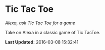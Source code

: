 # Tic Tac Toe
*Alexa, ask Tic Tac Toe for a game*

Take on Alexa in a classic game of Tic TacToe.

**Last Updated:** 2016-03-08 15:32:41